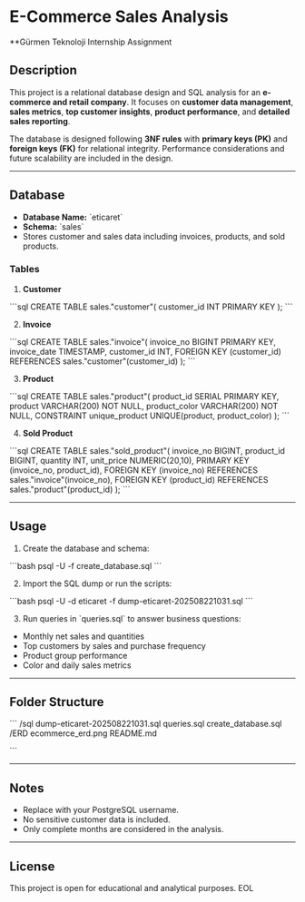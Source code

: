 

# E-Commerce Sales Analysis
**Gürmen Teknoloji Internship Assignment

## Description
This project is a relational database design and SQL analysis for an **e-commerce and retail company**. It focuses on **customer data management**, **sales metrics**, **top customer insights**, **product performance**, and **detailed sales reporting**.

The database is designed following **3NF rules** with **primary keys (PK)** and **foreign keys (FK)** for relational integrity. Performance considerations and future scalability are included in the design.

---

## Database
- **Database Name:** \`eticaret\`  
- **Schema:** \`sales\`  
- Stores customer and sales data including invoices, products, and sold products.

### Tables

1. **Customer**

\`\`\`sql
CREATE TABLE sales."customer"(
    customer_id INT PRIMARY KEY
);
\`\`\`

2. **Invoice**

\`\`\`sql
CREATE TABLE sales."invoice"(
    invoice_no BIGINT PRIMARY KEY,
    invoice_date TIMESTAMP,
    customer_id INT,
    FOREIGN KEY (customer_id) REFERENCES sales."customer"(customer_id)
);
\`\`\`

3. **Product**

\`\`\`sql
CREATE TABLE sales."product"(
    product_id SERIAL PRIMARY KEY,
    product VARCHAR(200) NOT NULL,
    product_color VARCHAR(200) NOT NULL,
    CONSTRAINT unique_product UNIQUE(product, product_color)
);
\`\`\`

4. **Sold Product**

\`\`\`sql
CREATE TABLE sales."sold_product"(
    invoice_no BIGINT,
    product_id BIGINT,
    quantity INT,
    unit_price NUMERIC(20,10),
    PRIMARY KEY (invoice_no, product_id),
    FOREIGN KEY (invoice_no) REFERENCES sales."invoice"(invoice_no),
    FOREIGN KEY (product_id) REFERENCES sales."product"(product_id)
);
\`\`\`

---

## Usage
1. Create the database and schema:

\`\`\`bash
psql -U <username> -f create_database.sql
\`\`\`

2. Import the SQL dump or run the scripts:

\`\`\`bash
psql -U <username> -d eticaret -f dump-eticaret-202508221031.sql
\`\`\`

3. Run queries in \`queries.sql\` to answer business questions:
- Monthly net sales and quantities
- Top customers by sales and purchase frequency
- Product group performance
- Color and daily sales metrics

---

## Folder Structure

\`\`\`
/sql
    dump-eticaret-202508221031.sql
    queries.sql
    create_database.sql
/ERD
    ecommerce_erd.png
README.md

\`\`\`

---

## Notes
- Replace <username> with your PostgreSQL username.  
- No sensitive customer data is included.  
- Only complete months are considered in the analysis.

---

## License
This project is open for educational and analytical purposes.
EOL
